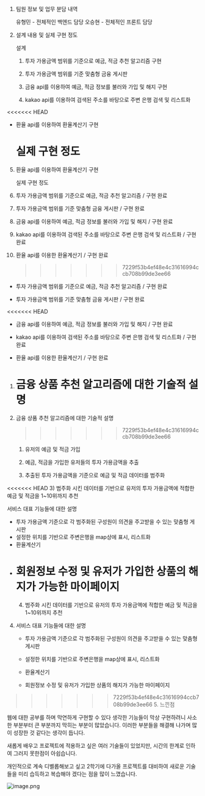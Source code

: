 1. 팀원 정보 및 업무 분담 내역
   
   유형민 - 전체적인 백엔드 담당
   오승현 - 전체적인 프론트 담당

2. 설계 내용 및 실제 구현 정도 
   
      설계
   
   1) 투자 가용금액 범위를 기준으로 예금, 적금 추천 알고리즘 구현
   
   2) 투자 가용금액 범위를 기준 맞춤형 금융 게시판
   
   3) 금융 api를 이용하여 예금, 적금 정보를 불러와 가입 및 해지 구현
   
   4) kakao api를 이용하여 검색된 주소를 바탕으로 주변 은행 검색 및 리스트화

<<<<<<< HEAD

- 환율 api를 이용하여 환율계산기 구현
  
  실제 구현 정도
  =======
5) 환율 api를 이용하여 환율계산기 구현
   
      실제 구현 정도

6) 투자 가용금액 범위를 기준으로 예금, 적금 추천 알고리즘 / 구현 완료

7) 투자 가용금액 범위를 기준 맞춤형 금융 게시판 / 구현 완료

8) 금융 api를 이용하여 예금, 적금 정보를 불러와 가입 및 해지 / 구현 완료

9) kakao api를 이용하여 검색된 주소를 바탕으로 주변 은행 검색 및 리스트화 / 구현 완료

10) 환율 api를 이용한 환율계산기 / 구현 완료
    
    > > > > > > > 7229f53b4ef48e4c31616994ccb708b99de3ee66
- 투자 가용금액 범위를 기준으로 예금, 적금 추천 알고리즘 / 구현 완료

- 투자 가용금액 범위를 기준 맞춤형 금융 게시판 / 구현 완료

<<<<<<< HEAD

- 금융 api를 이용하여 예금, 적금 정보를 불러와 가입 및 해지 / 구현 완료

- kakao api를 이용하여 검색된 주소를 바탕으로 주변 은행 검색 및 리스트화 / 구현 완료

- 환율 api를 이용한 환율계산기 / 구현 완료
1. 금융 상품 추천 알고리즘에 대한 기술적 설명
   =======

2. 금융 상품 추천 알고리즘에 대한 기술적 설명
   
   > > > > > > > 7229f53b4ef48e4c31616994ccb708b99de3ee66
   
   1) 유저의 예금 및 적금 가입
   
   2) 예금, 적금을 가입한 유저들의 투자 가용금액을 추출
   
   3) 추출된 투자 가용금액을 기준으로 예금 및 적금 데이터를 범주화

<<<<<<< HEAD
   3) 범주화 시킨 데이터를 기반으로 유저의 투자 가용금액에 적합한 예금 및 적금을 1~10위까지 추천

   서비스 대표 기능들에 대한 설명

- 투자 가용금액 기준으로 각 범주화된 구성원이 의견을 주고받을 수 있는 맞춤형 게시판
- 설정한 위치를 기반으로 주변은행을 map상에 표시, 리스트화
- 환율계산기
- 회원정보 수정 및 유저가 가입한 상품의 해지가 가능한 마이페이지
  =======
  4) 범주화 시킨 데이터를 기반으로 유저의 투자 가용금액에 적합한 예금 및 적금을 1~10위까지 추천
4. 서비스 대표 기능들에 대한 설명
   
   - 투자 가용금액 기준으로 각 범주화된 구성원이 의견을 주고받을 수 있는 맞춤형 게시판
   
   - 설정한 위치를 기반으로 주변은행을 map상에 표시, 리스트화
   
   - 환율계산기
   
   - 회원정보 수정 및 유저가 가입한 상품의 해지가 가능한 마이페이지

> > > > > > > 7229f53b4ef48e4c31616994ccb708b99de3ee66
> > > > > > > 5. 느낀점

웹에 대한 공부를 하며 막연하게 구현할 수 있다 생각한 기능들이 막상 구현하려니 사소한 부분부터 큰 부분까지 막히는 부분이 많았습니다. 이러한 부분들을 해결해 나가며 많이 성장한 것 같다는 생각이 듭니다.

새롭게 배우고 프로젝트에 적용하고 싶은 여러 기술들이 있었지만, 시간의 한계로 인하여 그러지 못한점이 아쉽습니다.

개인적으로 계속 디벨롭해보고 싶고 2학기에 다가올 프로젝트를 대비하여 새로운 기술들을 미리 습득하고 복습해야 겠다는 점을 많이 느꼈습니다.

![image.png](C:\Users\SSAFY\Desktop\finance_PJT\image.png)
